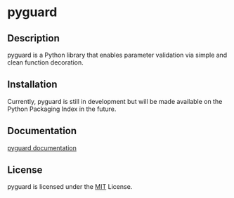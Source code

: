 # pyguard

## Description
pyguard is a Python library that enables parameter validation via simple and clean function decoration.

## Installation
Currently, pyguard is still in development but will be made available on the Python Packaging Index in the future.

## Documentation
[pyguard documentation](https://github.com/greysonDEV/pyguard/blob/master/DOCUMENTATION.md)

## License
pyguard is licensed under the [MIT](https://github.com/greysonDEV/pyguard/blob/master/LICENSE) License.